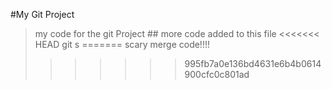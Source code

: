 #My Git Project

> my code for the git Project ## more code added to this file
<<<<<<< HEAD
git s
=======
> scary merge code!!!!
>>>>>>> 995fb7a0e136bd4631e6b4b0614900cfc0c801ad
